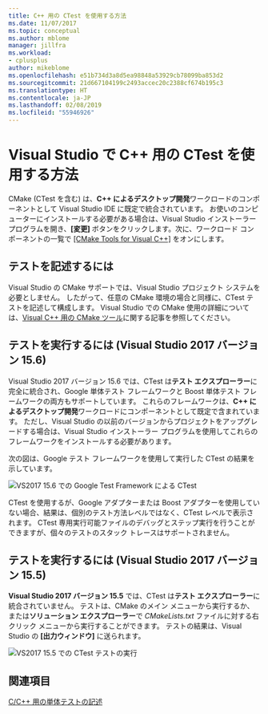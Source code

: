 ```yaml
---
title: C++ 用の CTest を使用する方法
ms.date: 11/07/2017
ms.topic: conceptual
ms.author: mblome
manager: jillfra
ms.workload:
- cplusplus
author: mikeblome
ms.openlocfilehash: e51b734d3a8d5ea98848a53929cb78099ba853d2
ms.sourcegitcommit: 21d667104199c2493accec20c2388cf674b195c3
ms.translationtype: HT
ms.contentlocale: ja-JP
ms.lasthandoff: 02/08/2019
ms.locfileid: "55946926"
---
```

# <a name="how-to-use-ctest-for-c-in-visual-studio"></a>Visual Studio で C++ 用の CTest を使用する方法

CMake (CTest を含む) は、**C++ によるデスクトップ開発**ワークロードのコンポーネントとして Visual Studio IDE に既定で統合されています。 お使いのコンピューターにインストールする必要がある場合は、Visual Studio インストーラー プログラムを開き、**[変更]** ボタンをクリックします。次に、ワークロード コンポーネントの一覧で [[CMake Tools for Visual C++]](/cpp/ide/cmake-tools-for-visual-cpp) をオンにします。

## <a name="to-write-tests"></a>テストを記述するには

Visual Studio の CMake サポートでは、Visual Studio プロジェクト システムを必要としません。 したがって、任意の CMake 環境の場合と同様に、CTest テストを記述して構成します。 Visual Studio での CMake 使用の詳細については、[Visual C++ 用の CMake ツール](/cpp/ide/cmake-tools-for-visual-cpp)に関する記事を参照してください。

## <a name="to-run-tests-visual-studio-2017-version-156"></a>テストを実行するには (Visual Studio 2017 バージョン 15.6)

Visual Studio 2017 バージョン 15.6 では、CTest は**テスト エクスプローラー**に完全に統合され、Google 単体テスト フレームワークと Boost 単体テスト フレームワークの両方もサポートしています。 これらのフレームワークは、**C++ によるデスクトップ開発**ワークロードにコンポーネントとして既定で含まれています。 ただし、Visual Studio の以前のバージョンからプロジェクトをアップグレードする場合は、Visual Studio インストーラー プログラムを使用してこれらのフレームワークをインストールする必要があります。

次の図は、Google テスト フレームワークを使用して実行した CTest の結果を示しています。

![VS2017 15.6 での Google Test Framework による CTest](media/ctest-test-explorer.png)

CTest を使用するが、Google アダプターまたは Boost アダプターを使用していない場合、結果は、個別のテスト方法レベルではなく、CTest レベルで表示されます。 CTest 専用実行可能ファイルのデバッグとステップ実行を行うことができますが、個々のテストのスタック トレースはサポートされません。

## <a name="to-run-tests-visual-studio-2017-version-155"></a>テストを実行するには (Visual Studio 2017 バージョン 15.5)

**Visual Studio 2017 バージョン 15.5** では、CTest は**テスト エクスプローラー**に統合されていません。 テストは、CMake のメイン メニューから実行するか、または**ソリューション エクスプローラー**で *CMakeLists.txt* ファイルに対する右クリック メニューから実行することができます。 テストの結果は、Visual Studio の **[出力ウィンドウ]** に送られます。

![VS2017 15.5 での CTest テストの実行](media/cpp-cmake-run-tests.png)

## <a name="see-also"></a>関連項目

[C/C++ 用の単体テストの記述](writing-unit-tests-for-c-cpp.md)